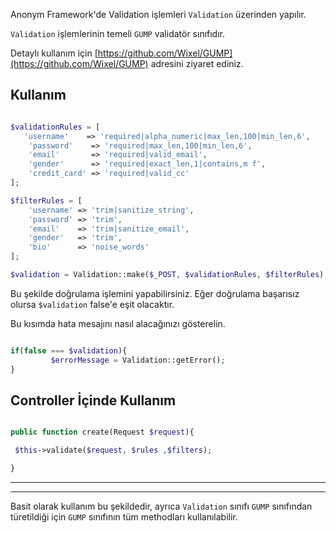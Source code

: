Anonym Framework'de Validation işlemleri `Validation` üzerinden yapılır.

`Validation` işlemlerinin temeli `GUMP` validatör sınıfıdır.

Detaylı kullanım için [https://github.com/Wixel/GUMP](https://github.com/Wixel/GUMP) adresini ziyaret ediniz.


Kullanım
--------------


```php

$validationRules = [
   'username'    => 'required|alpha_numeric|max_len,100|min_len,6',
    'password'    => 'required|max_len,100|min_len,6',
    'email'       => 'required|valid_email',
    'gender'      => 'required|exact_len,1|contains,m f',
    'credit_card' => 'required|valid_cc'
];

$filterRules = [
    'username' => 'trim|sanitize_string',
    'password' => 'trim',
    'email'    => 'trim|sanitize_email',
    'gender'   => 'trim',
    'bio'      => 'noise_words'
];

$validation = Validation::make($_POST, $validationRules, $filterRules);

```

Bu şekilde doğrulama işlemini yapabilirsiniz. Eğer doğrulama başarısız olursa `$validation` false'e eşit olacaktır.

Bu kısımda hata mesajını nasıl alacağınızı gösterelin.


```php

if(false === $validation){
         $errorMessage = Validation::getError();
}

```

Controller İçinde Kullanım
----------------

```php

public function create(Request $request){

 $this->validate($request, $rules ,$filters);

}

```


-----------------
****************

Basit olarak kullanım bu şekildedir, ayrıca `Validation` sınıfı `GUMP` sınıfından türetildiği için `GUMP` sınıfının tüm methodları kullanılabilir.